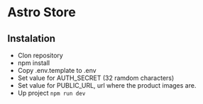 # Astro Store

## Instalation

- Clon repository
- npm install
- Copy .env.template to .env
- Set value for AUTH_SECRET (32 ramdom characters)
- Set value for PUBLIC_URL, url where the product images are.
- Up project `npm run dev`

